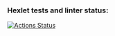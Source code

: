 ### Hexlet tests and linter status:
[![Actions Status](https://github.com/beton18/data-analytics-project-100/actions/workflows/hexlet-check.yml/badge.svg)](https://github.com/beton18/data-analytics-project-100/actions)